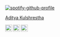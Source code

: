 [![spotify-github-profile](https://spotify-github-profile.vercel.app/api/view?uid=35c39pa44rs6p0gxw3kn2jb0t&cover_image=true&theme=natemoo-re)](https://spotify-github-profile.vercel.app/api/view?uid=35c39pa44rs6p0gxw3kn2jb0t&redirect=true)

<div class="LI-profile-badge" data-version="v1" data-size="medium" data-locale="en_US" data-type="horizontal" data-theme="dark" data-vanity="adikul358"><a class="LI-simple-link" href='https://in.linkedin.com/in/adikul358?trk=profile-badge'>Aditya Kulshrestha</a></div>

[<img align="left" alt="codeSTACKr | Twitter" width="22px" src="https://cdn.jsdelivr.net/npm/simple-icons@v3/icons/twitter.svg" />][twitter]
[<img align="left" alt="codeSTACKr | LinkedIn" width="22px" src="https://cdn.jsdelivr.net/npm/simple-icons@v3/icons/linkedin.svg" />][linkedin]
[<img align="left" alt="codeSTACKr | Instagram" width="22px" src="https://cdn.jsdelivr.net/npm/simple-icons@v3/icons/instagram.svg" />][instagram]

[twitter]: https://twitter.com/adikul358
[instagram]: https://instagram.com/adikul358
[linkedin]: https://linkedin.com/in/adikul358
